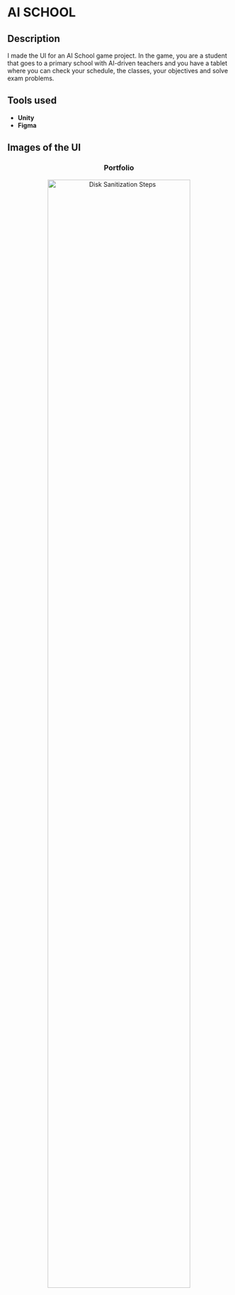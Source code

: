 <h1>AI SCHOOL</h1>

<h2>Description</h2>
I made the UI for an AI School game project. In the game, you are a student that goes to a primary school with AI-driven teachers and you have a tablet where you can check your schedule, the classes, your objectives and solve exam problems.
<br />


<h2>Tools used</h2>

- <b>Unity</b> 
- <b>Figma</b>

<h2>Images of the UI</h2>

<h3><p align="center">Portfolio</p></h3>
<p align="center"><img src="https://i.imgur.com/2SxTPjK.png" height="80%" width="80%" alt="Disk Sanitization Steps"/> </p>
<br />
<br />

<!--

 ```diff
- text in red
+ text in green
! text in orange
# text in gray
@@ text in purple (and bold)@@
```
--!>
